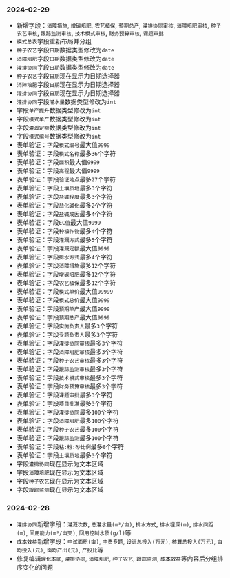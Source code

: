 ### 2024-02-29
* 新增字段：`消障措施`, `增碳培肥`, `农艺植保`, `预期总产`, `灌排协同审核`, `消障培肥审核`, `种子农艺审核`, `跟踪监测审核`, `技术模式审核`, `财务预算审核`, `课题审批`
* `模式总表`字段重新布局并分组
* `种子农艺`字段`日期`数据类型修改为`date`
* `消障培肥`字段`日期`数据类型修改为`date`
* `灌排协同`字段`日期`数据类型修改为`date`
* `种子农艺`字段`日期`现在显示为日期选择器
* `消障培肥`字段`日期`现在显示为日期选择器
* `灌排协同`字段`日期`现在显示为日期选择器
* `灌排协同`字段`灌水量`数据类型修改为`int`
* 字段`单产提升`数据类型修改为`int`
* 字段`模式单产`数据类型修改为`int`
* 字段`灌溉定额`数据类型修改为`int`
* 字段`模式编号`数据类型修改为`int`
* 表单验证：字段`模式编号`最大值`9999`
* 表单验证：字段`模式名称`最多`36`个字符
* 表单验证：字段`面积`最大值`9999`
* 表单验证：字段`高程`最大值`9999`
* 表单验证：字段`验证地点`最多`27`个字符
* 表单验证：字段`土壤质地`最多`3`个字符
* 表单验证：字段`盐碱程度`最多`3`个字符
* 表单验证：字段`盐化碱化`最多`2`个字符
* 表单验证：字段`盐碱成因`最多`4`个字符
* 表单验证：字段`EC值`最大值`9999`
* 表单验证：字段`种植作物`最多`4`个字符
* 表单验证：字段`灌溉方式`最多`5`个字符
* 表单验证：字段`灌溉定额`最大值`9999`
* 表单验证：字段`排水方式`最多`4`个字符
* 表单验证：字段`消障措施`最多`12`个字符
* 表单验证：字段`增碳培肥`最多`12`个字符
* 表单验证：字段`农艺植保`最多`12`个字符
* 表单验证：字段`模式单价`最大值`99999`
* 表单验证：字段`模式总价`最大值`9999`
* 表单验证：字段`预期单产`最大值`9999`
* 表单验证：字段`预期总产`最大值`9999`
* 表单验证：字段`实施负责人`最多`3`个字符
* 表单验证：字段`专题负责人`最多`3`个字符
* 表单验证：字段`灌排协同审核`最多`3`个字符
* 表单验证：字段`消障培肥审核`最多`3`个字符
* 表单验证：字段`种子农艺审核`最多`3`个字符
* 表单验证：字段`跟踪监测审核`最多`3`个字符
* 表单验证：字段`技术模式审核`最多`3`个字符
* 表单验证：字段`财务预算审核`最多`3`个字符
* 表单验证：字段`课题审批`最多`3`个字符
* 表单验证：字段`项目批准`最多`3`个字符
* 表单验证：字段`灌排协同`最多`100`个字符
* 表单验证：字段`消障培肥`最多`100`个字符
* 表单验证：字段`种子农艺`最多`100`个字符
* 表单验证：字段`跟踪监测`最多`100`个字符
* 表单验证：字段`粘:粉:砂比例`最多`8`个字符
* 表单验证：字段`土壤质地`最多`3`个字符
* 字段`灌排协同`现在显示为文本区域
* 字段`消障培肥`现在显示为文本区域
* 字段`种子农艺`现在显示为文本区域
* 字段`跟踪监测`现在显示为文本区域

### 2024-02-28
* `灌排协同`新增字段：`灌溉次数`, `总灌水量(m³/亩)`, `排水方式`, `排水埋深(m)`, `排水间距(m)`, `回用能力(m³/亩天)`, `回用控制水质(g/l)`等
* `成本效益`新增字段：`中试面积(亩)`, `主责专题`, `设计总投入(万元)`, `核算总投入(万元)`, `亩均投入(元)`, `亩均产出(元)`, `产投比`等
* 修复编辑`理化本底`, `灌排协同`, `消障培肥`, `种子农艺`, `跟踪监测`, `成本效益`等内容后分组排序变化的问题
